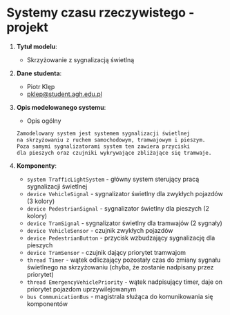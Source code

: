 # Systemy czasu rzeczywistego - projekt

1. **Tytuł modelu**:
    - Skrzyżowanie z sygnalizacją świetlną

2. **Dane studenta**:
    - Piotr Klęp
    - <pklep@student.agh.edu.pl>

3. **Opis modelowanego systemu**:
    - Opis ogólny

    ```txt
    Zamodelowany system jest systemem sygnalizacji świetlnej
    na skrzyżowaniu z ruchem samochodowym, tramwajowym i pieszym.
    Poza samymi sygnalizatorami system ten zawiera przyciski
    dla pieszych oraz czujniki wykrywające zbliżające się tramwaje.
    ```

4. **Komponenty**:
    - `system TrafficLightSystem` - główny system sterujący pracą sygnalizacji świetlnej
    - `device VehicleSignal` - sygnalizator świetlny dla zwykłych pojazdów (3 kolory)
    - `device PedestrianSignal` - sygnalizator świetlny dla pieszych (2 kolory)
    - `device TramSignal` - sygnalizator świetlny dla tramwajów (2 sygnały)
    - `device VehicleSensor` - czujnik zwykłych pojazdów
    - `device PedestrianButton` - przycisk wzbudzający sygnalizację dla pieszych
    - `device TramSensor` - czujnik dający priorytet tramwajom
    - `thread Timer` - wątek odliczający pozostały czas do zmiany sygnału świetlnego na skrzyżowaniu (chyba, że zostanie nadpisany przez priorytet)
    - `thread EmergencyVehiclePriority` - wątek nadpisujący timer, daje on priorytet pojazdom uprzywilejowanym
    - `bus CommunicationBus` - magistrala służąca do komunikowania się komponentów
